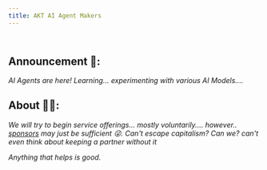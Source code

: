 ```yaml
---
title: AKT AI Agent Makers
---
```

<header>

</header>

## Announcement 📢: 

_AI Agents are here! Learning... experimenting with various AI Models...._
<!--
<img src=https://octodex.github.com/images/constructocat2.jpg alt=celebrate width=300 align=right>
-->


## About 🫵🏿:


_We will try to _begin_ service offerings... mostly voluntarily.... however.. [sponsors](https://github.com/sponsors/accounts) may just be sufficient 😜. Can't escape _capitalism_? Can we? can't even think about keeping a partner without it_

_Anything that helps is good._

<!--
<img src=https://octodex.github.com/images/constructocat2.jpg alt=celebrate width=300 align=right>
-->